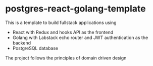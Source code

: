 # postgres-react-golang-template
This is a template to build fullstack applications using
* React with Redux and hooks API as the frontend
* Golang with Labstack echo router and JWT authentication as the backend
* PostgreSQL database

The project follows the principles of domain driven design
